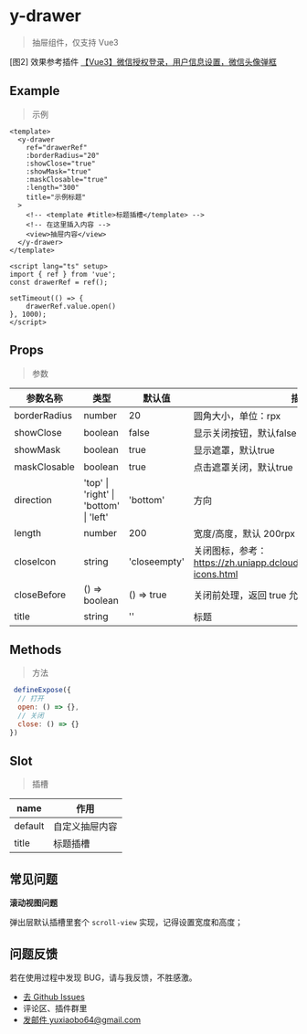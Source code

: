 # y-drawer

> 抽屉组件，仅支持 Vue3

[图2] 效果参考插件 [【Vue3】微信授权登录，用户信息设置，微信头像弹框](https://ext.dcloud.net.cn/plugin?id=19510)

## Example

> 示例

```vue
<template>
  <y-drawer
    ref="drawerRef"
    :borderRadius="20"
    :showClose="true"
    :showMask="true"
    :maskClosable="true"
    :length="300"
    title="示例标题"
  >
    <!-- <template #title>标题插槽</template> -->
    <!-- 在这里插入内容 -->
    <view>抽屉内容</view>
  </y-drawer>
</template>

<script lang="ts" setup>
import { ref } from 'vue';
const drawerRef = ref();

setTimeout(() => {
    drawerRef.value.open()
}, 1000);
</script>
```

## Props

> 参数

| 参数名称       | 类型                              | 默认值       | 描述                                       |
| ------------ | --------------------------------- | ---------- | ---------------------------------------- |
| borderRadius | number                            | 20          | 圆角大小，单位：rpx                          |
| showClose    | boolean                           | false      | 显示关闭按钮，默认false                     |
| showMask     | boolean                           | true       | 显示遮罩，默认true                          |
| maskClosable | boolean                           | true       | 点击遮罩关闭，默认true                       |
| direction    | 'top' \| 'right' \| 'bottom' \| 'left' | 'bottom'   | 方向                                       |
| length       | number                            | 200        | 宽度/高度，默认 200rpx                       |
| closeIcon    | string                            | 'closeempty' | 关闭图标，参考：<https://zh.uniapp.dcloud.io/component/uniui/uni-icons.html> |
| closeBefore  | () => boolean                     | () => true | 关闭前处理，返回 true 允许关闭，否则不可关闭    |
| title        | string                            | ''         | 标题                                       |

## Methods

> 方法

```js
 defineExpose({
  // 打开
  open: () => {},
  // 关闭
  close: () => {}
})
```

## Slot

> 插槽

| name | 作用   |
| ---- | ---- |
| default | 自定义抽屉内容 |
| title | 标题插槽 |

## 常见问题

**滚动视图问题**

弹出层默认插槽里套个 `scroll-view` 实现，记得设置宽度和高度；

## 问题反馈

若在使用过程中发现 BUG，请与我反馈，不胜感激。

- [去 Github Issues](https://github.com/edk24/y-components/issues)
- 评论区、插件群里
- [发邮件 yuxiaobo64@gmail.com](mailto:yuxiaobo64@gmail.com)
